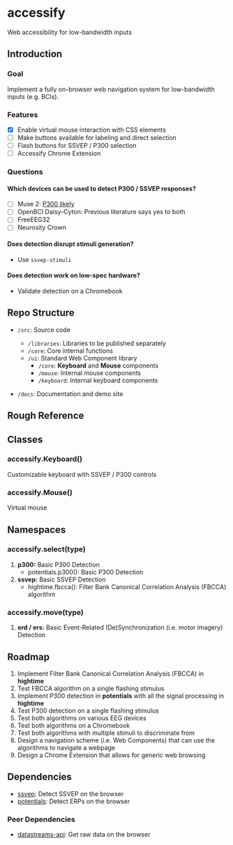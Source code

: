 # accessify
Web accessibility for low-bandwidth inputs

## Introduction
### Goal
Implement a fully on-browser web navigation system for low-bandwidth inputs (e.g. BCIs).

### Features
- [x] Enable virtual mouse interaction with CSS elements
- [ ] Make buttons available for labeling and direct selection
- [ ] Flash buttons for SSVEP / P300 selection
- [ ] Accessify Chrome Extension

### Questions
#### Which devices can be used to detect P300 / SSVEP responses?
  - [ ] Muse 2: [P300 likely](https://neurotechx.github.io/eeg-notebooks/getting_started/available_notebooks.html)
  - [ ] OpenBCI Daisy-Cyton: Previous literature says yes to both
  - [ ] FreeEEG32
  - [ ] Neurosity Crown

#### Does detection disrupt stimuli generation?
- Use `ssvep-stimuli` 

#### Does detection work on low-spec hardware?
- Validate detection on a Chromebook

## Repo Structure
- `/src`: Source code
    - `/libraries`: Libraries to be published separately
    - `/core`: Core internal functions
    - `/ui`: Standard Web Component library
        - `/core`: **Keyboard** and **Mouse** components
        - `/mouse`: Internal mouse components
        - `/keyboard`: Internal keyboard components

- `/docs`: Documentation and demo site

## Rough Reference
## Classes
### accessify.Keyboard()
Customizable keyboard with SSVEP / P300 controls

### accessify.Mouse()
Virtual mouse

## Namespaces
### accessify.select(type)
1. **p300:** Basic P300 Detection
    - potentials.p300(): Basic P300 Detection
2. **ssvep:** Basic SSVEP Detection
    - hightime.fbcca(): Filter Bank Canonical Correlation Analysis (FBCCA) algorithm

### accessify.move(type)
1. **erd / ers:** Basic Event-Related (De)Synchronization (i.e. motor imagery) Detection

## Roadmap
1. Implement Filter Bank Canonical Correlation Analysis (FBCCA) in **hightime**
2. Test FBCCA algorithm on a single flashing stimulus
3. Implement P300 detection in **potentials** with all the signal processing in **hightime**
4. Test P300 detection on a single flashing stimulus
5. Test both algorithms on various EEG devices
6. Test both algorithms on a Chromebook
7. Test both algorithms with multiple stimuli to discriminate from
8. Design a navigation scheme (i.e. Web Components) that can use the algorithms to navigate a webpage
9. Design a Chrome Extension that allows for generic web browsing

## Dependencies
- [ssvep](https://github.com/brainsatplay/ssvep): Detect SSVEP on the browser
- [potentials](https://github.com/brainsatplay/potentials): Detect ERPs on the browser

### Peer Dependencies
- [datastreams-api](https://github.com/brainsatplay/datastreams-api): Get raw data on the browser
